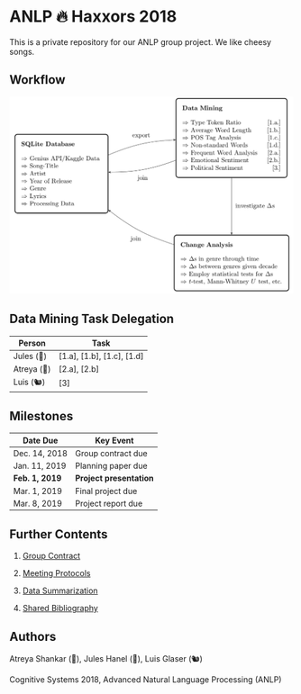 # ANLP :fire: Haxxors 2018

This is a private repository for our ANLP group project. We like cheesy songs.

## Workflow

<img src = "/docs/flowchart.jpg" width = "800">

## Data Mining Task Delegation

| Person | Task |
| ------------- | ------------- |
| Jules (🐍) | [1.a], [1.b], [1.c], [1.d]|
| Atreya (🐌) | [2.a], [2.b]|
| Luis (🐿) | [3]|

## Milestones

| Date Due | Key Event |
| ------------- | ------------- |
| Dec. 14, 2018 | Group contract due |
| Jan. 11, 2019 | Planning paper due |
| **Feb. 1, 2019** | **Project presentation** |
| Mar. 1, 2019 | Final project due |
| Mar. 8, 2019 | Project report due |

## Further Contents

1. [Group Contract](docs/group_contract.md)

2. [Meeting Protocols](docs/protocols.md)

3. [Data Summarization](docs/data_summary.md)

4. [Shared Bibliography](docs/bibtex.bib)

## Authors

Atreya Shankar (🐌), Jules Hanel (🐍), Luis Glaser (🐿)

Cognitive Systems 2018, Advanced Natural Language Processing (ANLP)
